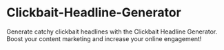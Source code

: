 # Clickbait-Headline-Generator
Generate catchy clickbait headlines with the Clickbait Headline Generator. Boost your content marketing and increase your online engagement!
